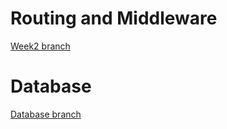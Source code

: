 # Routing and Middleware
[Week2 branch](https://github.com/jopakka/bcwt-assignments/tree/week2)

# Database
[Database branch](https://github.com/jopakka/bcwt-assignments/tree/database)

